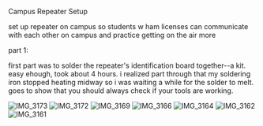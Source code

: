 Campus Repeater Setup

set up repeater on campus so students w ham licenses can communicate with each other on campus and practice getting on the air more

part 1: 

first part was to solder the repeater's identification board together--a kit. easy ehough, took about 4 hours. i realized part through that my soldering iron stopped heating midway so i was waiting a while for the solder to melt. goes to show that you should always check if your tools are working. 


![IMG_3173](https://github.com/spacecat-max/spacecat-max.github.io/assets/51844441/d05f3ead-243d-4a8d-a68a-e2e04fad2e8f)
![IMG_3172](https://github.com/spacecat-max/spacecat-max.github.io/assets/51844441/c6e5bcb1-1889-4027-bdbd-443909a3fa3a)
![IMG_3169](https://github.com/spacecat-max/spacecat-max.github.io/assets/51844441/e01fd69b-0a5d-45ba-83c7-e0e3a08d4444)
![IMG_3166](https://github.com/spacecat-max/spacecat-max.github.io/assets/51844441/8582d853-d0ce-4d96-a1a5-2c0c4d1a81f3)
![IMG_3164](https://github.com/spacecat-max/spacecat-max.github.io/assets/51844441/962dd665-7e15-4fdb-b2b4-a93d81bc834b)
![IMG_3162](https://github.com/spacecat-max/spacecat-max.github.io/assets/51844441/77512ae9-a6e7-4c9d-8b62-d33149d237c0)
![IMG_3161](https://github.com/spacecat-max/spacecat-max.github.io/assets/51844441/29077bab-fe72-4ceb-ac81-70ecfb9f20bb)

